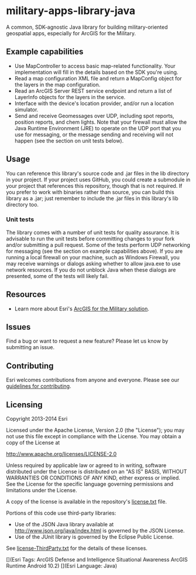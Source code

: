 military-apps-library-java
==========================

A common, SDK-agnostic Java library for building military-oriented geospatial apps, especially for ArcGIS for the Military.

## Example capabilities

- Use MapController to access basic map-related functionality. Your implementation will fill in the details based on the SDK you're using.
- Read a map configuration XML file and return a MapConfig object for the layers in the map configuration.
- Read an ArcGIS Server REST service endpoint and return a list of LayerInfo objects for the layers in the service.
- Interface with the device's location provider, and/or run a location simulator.
- Send and receive Geomessages over UDP, including spot reports, position reports, and chem lights. Note that your firewall must allow the Java Runtime Environment (JRE) to operate on the UDP port that you use for messaging, or the message sending and receiving will not happen (see the section on unit tests below).

## Usage

You can reference this library's source code and .jar files in the lib directory in your project. If your project uses GitHub, you could create a submodule in your project that references this repository, though that is not required. If you prefer to work with binaries rather than source, you can build this library as a .jar; just remember to include the .jar files in this library's lib directory too.

### Unit tests

The library comes with a number of unit tests for quality assurance. It is advisable to run the unit tests before committing changes to your fork and/or submitting a pull request. Some of the tests perform UDP networking for messaging (see the section on example capabilities above). If you are running a local firewall on your machine, such as Windows Firewall, you may receive warnings or dialogs asking whether to allow java.exe to use network resources. If you do not unblock Java when these dialogs are presented, some of the tests will likely fail.

## Resources

* Learn more about Esri's [ArcGIS for the Military solution](http://solutions.arcgis.com/military/).

## Issues

Find a bug or want to request a new feature?  Please let us know by submitting an issue.

## Contributing

Esri welcomes contributions from anyone and everyone. Please see our [guidelines for contributing](https://github.com/esri/contributing).

## Licensing

Copyright 2013-2014 Esri

Licensed under the Apache License, Version 2.0 (the "License"); you may not use this file except in compliance with the License. You may obtain a copy of the License at

   http://www.apache.org/licenses/LICENSE-2.0

Unless required by applicable law or agreed to in writing, software distributed under the License is distributed on an "AS IS" BASIS, WITHOUT WARRANTIES OR CONDITIONS OF ANY KIND, either express or implied. See the License for the specific language governing permissions and limitations under the License.

A copy of the license is available in the repository's [license.txt](license.txt) file.

Portions of this code use third-party libraries:
- Use of the JSON Java library available at http://www.json.org/java/index.html is governed by the JSON License.
- Use of the JUnit library is governed by the Eclipse Public License.

See [license-ThirdParty.txt](license-ThirdParty.txt) for the details of these licenses.

[](Esri Tags: ArcGIS Defense and Intelligence Situational Awareness ArcGIS Runtime Android 10.2)
[](Esri Language: Java)
